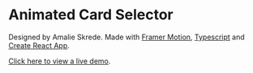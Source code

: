 # Animated Card Selector

Designed by Amalie Skrede. Made with [Framer Motion](https://www.framer.com/motion/), [Typescript](https://www.typescriptlang.org/) and [Create React App](https://github.com/facebook/create-react-app).

[Click here to view a live demo](https://card-selector.netlify.app/).